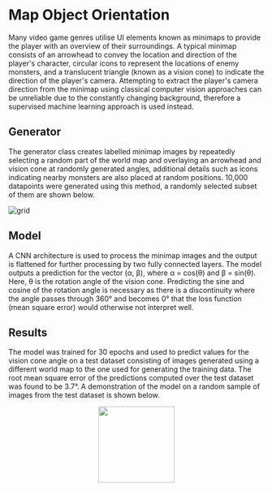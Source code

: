 # Map Object Orientation

Many video game genres utilise UI elements known as minimaps to provide the player with an overview of their surroundings. A typical minimap consists of an arrowhead to convey the location and direction of the player's character, circular icons to represent the locations of enemy monsters, and a translucent triangle (known as a vision cone) to indicate the direction of the player's camera. Attempting to extract the player's camera direction from the minimap using classical computer vision approaches can be unreliable due to the constantly changing background, therefore a supervised machine learning approach is used instead.

## Generator

The generator class creates labelled minimap images by repeatedly selecting a random part of the world map and overlaying an arrowhead and vision cone at randomly generated angles, additional details such as icons indicating nearby monsters are also placed at random positions. 10,000 datapoints were generated using this method, a randomly selected subset of them are shown below.

![grid](https://github.com/user-attachments/assets/f0e1d222-3435-4bcb-ae8e-d3515f919bd9)

## Model 

A CNN architecture is used to process the minimap images and the output is flattened for further processing by two fully connected layers. The model outputs a prediction for the vector (α, β), where α = cos(θ) and β = sin(θ). Here, θ is the rotation angle of the vision cone. Predicting the sine and cosine of the rotation angle is necessary as there is a discontinuity where the angle passes through 360° and becomes 0° that the loss function (mean square error) would otherwise not interpret well.

## Results

The model was trained for 30 epochs and used to predict values for the vision cone angle on a test dataset consisting of images generated using a different world map to the one used for generating the training data. The root mean square error of the predictions computed over the test dataset was found to be 3.7°. A demonstration of the model on a random sample of images from the test dataset is shown below.

<p align="center">
  <img src="https://github.com/user-attachments/assets/a7e92df8-734b-4eeb-b293-5da75585ff10" width="150" />
</p>

